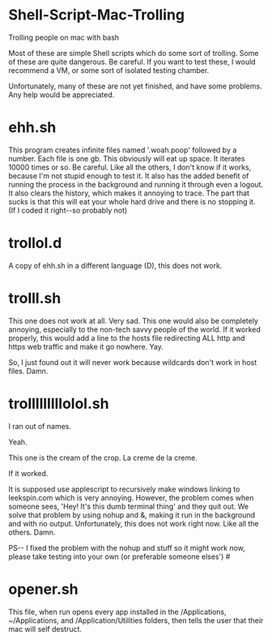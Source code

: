 # Shell-Script-Mac-Trolling
Trolling people on mac with bash

Most of these are simple Shell scripts which do some sort of trolling.
Some of these are quite dangerous.
Be careful.
If you want to test these, I would recommend a VM, or some sort of isolated testing chamber.

Unfortunately, many of these are not yet finished, and have some problems. Any help would be appreciated.

# ehh.sh
This program creates infinite files named '.woah.poop' followed by a number.
Each file is one gb. This obviously will eat up space. It iterates 10000 times or so. Be careful.
Like all the others, I don't know if it works, because I'm not stupid enough to test it.
It also has the added benefit of running the process in the background and running it through even a logout. It also clears the history, which makes it annoying to trace.
The part that sucks is that this will eat your whole hard drive and there is no stopping it. (If I coded it right--so probably not)

# trollol.d
A copy of ehh.sh in a different language (D), this does not work.

# trolll.sh
This one does not work at all.
Very sad.
This one would also be completely annoying, especially to the non-tech savvy people of the world.
If it worked properly, this would add a line to the hosts file redirecting ALL http and https web traffic and make it go nowhere. Yay.

So, I just found out it will never work because wildcards don't work in host files. Damn.

# trolllllllllolol.sh
I ran out of names.

Yeah.

This one is the cream of the crop. La creme de la creme.

If it worked.

It is supposed use applescript to recursively make windows linking to leekspin.com which is very annoying.
However, the problem comes when someone sees, 'Hey! It's this dumb terminal thing' and they quit out.
We solve that problem by using nohup and &, making it run in the background and with no output. Unfortunately, this does not work right now. Like all the others. Damn.

PS-- I fixed the problem with the nohup and stuff so it might work now, please take testing into your own (or preferable someone elses') #

# opener.sh
This file, when run opens every app installed in the /Applications, ~/Applications, and /Application/Utilities folders, then tells the user that their mac will self destruct.
